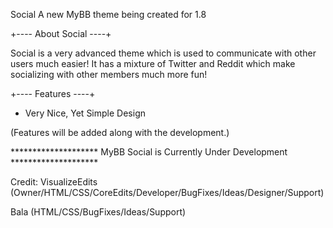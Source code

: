 Social
A new MyBB theme being created for 1.8


+---- About Social ----+

Social is a very advanced theme which is used to communicate with other users much easier!
It has a mixture of Twitter and Reddit which make socializing with other members much more fun!



+---- Features ----+

- Very Nice, Yet Simple Design

(Features will be added along with the development.)



******************** MyBB Social is Currently Under Development ********************

Credit:
VisualizeEdits (Owner/HTML/CSS/CoreEdits/Developer/BugFixes/Ideas/Designer/Support)

Bala (HTML/CSS/BugFixes/Ideas/Support)
